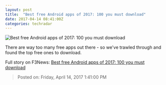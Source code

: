 ```yaml
---
layout: post
title:  "Best free Android apps of 2017: 100 you must download"
date: 2017-04-14 08:41:00Z
categories: techradar
---
```


![Best free Android apps of 2017: 100 you must download](http://cdn.mos.cms.futurecdn.net/a541ee24ab796f218466f6c801596e48-1200-80.jpg)

There are way too many free apps out there - so we've trawled through and found the top free ones to download.


Full story on F3News: [Best free Android apps of 2017: 100 you must download](http://www.f3nws.com/n/UAerJJ)

> Posted on: Friday, April 14, 2017 1:41:00 PM
